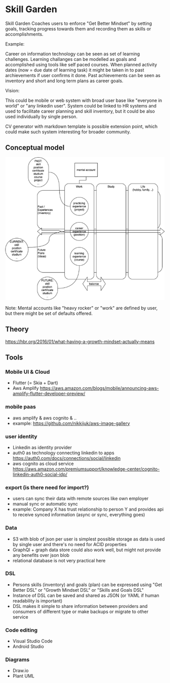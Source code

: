# Skill Garden

Skill Garden Coaches users to enforce "Get Better Mindset" by setting goals, tracking progress towards them and recording them as skills or accomplishments. 

Example: 

Career on information technology can be seen as set of learning challenges. Learning challanges can be modelled as goals and accomplished using tools like self paced courses. When planned activity dates (now = due date of learning task) it might be taken in to past archievements if user confirms it done. Past achievements can be seen as inventory and short and long term plans as career goals. 

Vision:

This could be mobile or web system with broad user base like "everyone in world" or "any linkedin user". System could be linked to HR systems and used to facilitate career planning and skill inventory, but it could be also used individually by single person. 

CV generator with markdown template is possible extension point, which could make such system interesting for broader community.

## Conceptual model

![central ideas](diagrams/skill-metafors.png)

Note: Mental accounts like "heavy rocker" or "work" are defined by user, but there might be set of defaults offered.

## Theory

https://hbr.org/2016/01/what-having-a-growth-mindset-actually-means

## Tools

### Mobile UI & Cloud

- Flutter (= Skia + Dart)
- Aws Amplify https://aws.amazon.com/blogs/mobile/announcing-aws-amplify-flutter-developer-preview/

### mobile paas 

- aws amplify & aws cognito & ..
- example: https://github.com/nikkijuk/aws-image-gallery

### user identity

- Linkedin as identity provider
- auth0 as technology connecting linkedin to apps https://auth0.com/docs/connections/social/linkedin
- aws cognito as cloud service https://aws.amazon.com/premiumsupport/knowledge-center/cognito-linkedin-auth0-social-idp/

### export (is there need for import?)

- users can sync their data with remote sources like own employer
- manual sync or automatic sync
- example: Company X has trust relationship to person Y and provides api to receive synced information (async or sync, everything goes)

### Data

- S3 with blob of json per user is simplest possible storage as data is used by single user and there's no need for ACID properties 
- GraphQl + graph data store could also work well, but might not provide any benefits over json blob
- relational database is not very practical here

### DSL

- Persons skills (inventory) and goals (plan) can be expressed using "Get Better DSL" or "Growth Mindset DSL" or "Skills and Goals DSL"
- Instance of DSL can be saved and shared as JSON (or YAML if human readability is important)
- DSL makes it simple to share information between providers and consumers of different type or make backups or migrate to other service

### Code editing

- Visual Studio Code
- Android Studio

### Diagrams

- Draw.io
- Plant UML
